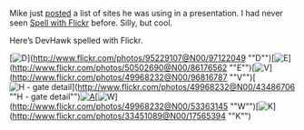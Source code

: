Mike just
[posted](http://blogs.technet.com/michael_platt/archive/2006/04/28/426762.aspx)
a list of sites he was using in a presentation. I had never seen [Spell
with Flickr](http://metaatem.net/words) before. Silly, but cool.

Here’s DevHawk spelled with Flickr.

<span
id="fs_1">[![D](http://static.flickr.com/23/97122049_96608eb66b_s.jpg "D")](http://www.flickr.com/photos/95229107@N00/97122049 ""D"")</span><span
id="fs_2">[![E](http://static.flickr.com/42/86176562_a5cff4a38c_s.jpg "E")](http://www.flickr.com/photos/50502690@N00/86176562 ""E"")</span><span
id="fs_3">[![V](http://static.flickr.com/25/96816787_47e8b9b4b4_s.jpg "V")](http://www.flickr.com/photos/49968232@N00/96816787 ""V"")</span><span
id="fs_4">[![H - gate
detail](http://static.flickr.com/31/43486706_b396595d6e_s.jpg "H - gate detail")](http://www.flickr.com/photos/49968232@N00/43486706 ""H - gate detail"")</span><span
id="fs_5">[![A](http://static.flickr.com/52/135790873_65889f376c_s.jpg)](http://www.flickr.com/photos/49968232@N00/135790873 "A")</span><span
id="fs_6">[![W](http://static.flickr.com/33/53363145_a6cb7f203e_s.jpg "W")](http://www.flickr.com/photos/49968232@N00/53363145 ""W"")</span><span
id="fs_7">[![K](http://static.flickr.com/11/17565394_7aee234c7f_s.jpg "K")](http://www.flickr.com/photos/33451089@N00/17565394 ""K"")</span>
